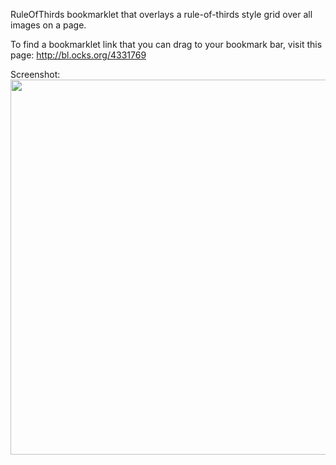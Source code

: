 RuleOfThirds bookmarklet that overlays a rule-of-thirds style grid over all images on a page.

To find a bookmarklet link that you can drag to your bookmark bar, visit this page: http://bl.ocks.org/4331769

Screenshot:
<img src="http://dl-web.dropbox.com/u/29440342/screenshots/NOXFGO-2012.12.18-16.32.png" width="600px"/>